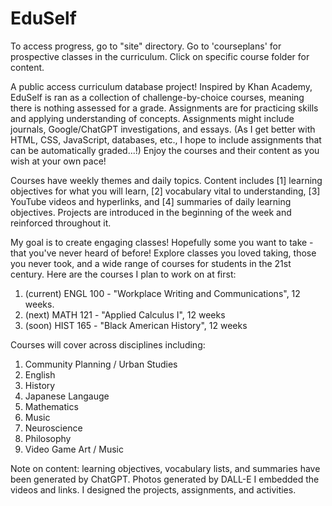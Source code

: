 # EduSelf
To access progress, go to "site" directory. Go to 'courseplans' for prospective classes in the curriculum. Click on specific course folder for content.

A public access curriculum database project! Inspired by Khan Academy, EduSelf is ran as a collection of challenge-by-choice courses, meaning there is nothing assessed for a grade. Assignments are for practicing skills and applying understanding of concepts. Assignments might include journals, Google/ChatGPT investigations, and essays. (As I get better with HTML, CSS, JavaScript, databases, etc., I hope to include assignments that can be automatically graded...!) Enjoy the courses and their content as you wish at your own pace! 

Courses have weekly themes and daily topics. Content includes [1] learning objectives for what you will learn, [2] vocabulary vital to understanding, [3] YouTube videos and hyperlinks, and [4] summaries of daily learning objectives. Projects are introduced in the beginning of the week and reinforced throughout it. 

My goal is to create engaging classes! Hopefully some you want to take - that you've never heard of before! Explore classes you loved taking, those you never took, and a wide range of courses for students in the 21st century. Here are the courses I plan to work on at first:
1. (current) ENGL 100 - "Workplace Writing and Communications", 12 weeks.
2. (next) MATH 121 - "Applied Calculus I", 12 weeks
3. (soon) HIST 165 - "Black American History", 12 weeks

Courses will cover across disciplines including:
1. Community Planning / Urban Studies
2. English
3. History
4. Japanese Langauge 
5. Mathematics
6. Music
7. Neuroscience
8. Philosophy
9. Video Game Art / Music

Note on content: learning objectives, vocabulary lists, and summaries have been generated by ChatGPT. Photos generated by DALL-E
I embedded the videos and links. I designed the projects, assignments, and activities. 
